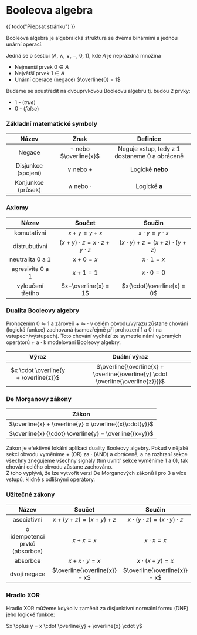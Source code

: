 # Booleova algebra

{{ todo("Přepsat stránku") }}

Booleova algebra je algebraická struktura se dvěma binárními a jednou unární operací.

Jedná se o šestici ($A$, $\land$, $\lor$, $-$,  $0$, $1$), kde $A$ je neprázdná množina

- Nejmenší prvek $0 \in A$
- Největší prvek $1\in A$
- Unární operace (negace) $\overline{0} = 1$

Budeme se soustředit na dvouprvkovou Booleovu algebru tj. budou 2 prvky:

- $1$ - ($true$)
- $0$ - ($false$)

### Základní matematické symboly

| Název | Znak | Definice |
| :-:|:-:|:-:|
| Negace | $\neg$ nebo $\overline{x}$ | Neguje vstup, tedy z 1 dostaneme 0 a obráceně |
| Disjunkce (spojení) | $\lor$ nebo $+$  | Logické **nebo** |
| Konjunkce (průsek) | $\land$ nebo $\cdot$ | Logické **a** |


### Axiomy
| Název | Součet | Součin |
|:-----:|:-------:|:-:|
| komutativní | $x+y=y+x$ | $x{\cdot}y=y{\cdot}x$ |
| distrubutivní | $(x+y){\cdot}z=x{\cdot}z+y{\cdot}z$ | $(x \cdot y)+z=(x+z){\cdot}(y+z)$ |
| neutralita 0 a 1 | $x+0=x$ | $x{\cdot}1=x$ |
| agresivita 0 a 1 | $x+1=1$ | $x{\cdot}0=0$ |
| vyloučení třetího | $x+\overline{x} = 1$ | $x{\cdot}\overline{x} = 0$ |

### Dualita Booleovy algebry
Prohozením $0 \leftrightharpoons 1$ a zároveň $+ \leftrightharpoons \cdot$ v celém obvodu/výrazu zůstane chování (logická funkce) zachovaná (samozřejmě při prohození 1 a 0 i na vstupech/výstupech).
Toto chování vychází ze symetrie námi vybraných operátorů $+$ a $\cdot$ k modelování Booleovy algebry.

| Výraz | Duální výraz |
|:-----:|:------------:|
| $x \cdot \overline{y + \overline{z}}$ | $\overline{\overline{x} + \overline{\overline{y} \cdot \overline{\overline{z}}}}$ |

### De Morganovy zákony
| Zákon |
|:-----:|
|$\overline{x} + \overline{y} = \overline{(x{\cdot}y)}$|
|$\overline{x} {\cdot} \overline{y} = \overline{(x+y)}$|

Zákon je efektivně lokální aplikací duality Booleovy algebry.
Pokud v nějaké sekci obvodu vyměníme $+$ (OR) za $\cdot$ (AND) a obráceně, a na rozhraní sekce všechny znegujeme všechny signály (tím uvnitř sekce vyměníme 1 a 0), tak chování celého obvodu zůstane zachováno.  
Z toho vyplývá, že lze vytvořit verzi De Morganových zákonů i pro 3 a více vstupů, klidně s odlišnými operátory.

### Užitečné zákony
|Název| Součet | Součin |
|:-----:|:-------:|:-:|
| asociativní | $x+(y+z)=(x+y)+z$ | $x{\cdot}(y{\cdot}z)=(x{\cdot}y){\cdot}z$ |
| o idempotenci prvků (absorbce) |$x+x=x$|$x{\cdot}x=x$|
| absorbce | $x+x{\cdot}y=x$ | $x{\cdot}(x+y)=x$ |
| dvojí negace | $\overline{\overline{x}} = x$ | $\overline{\overline{x}} = x$ |

### Hradlo XOR

Hradlo XOR můžeme kdykoliv zaměnit za disjunktivní normální formu (DNF) jeho logické funkce:

$x \oplus y = x \cdot \overline{y} + \overline{x} \cdot y$
